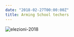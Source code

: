 ```yaml
---
date: "2018-02-27T00:00:00Z"
title: Arming School techers
---
```


![elezioni-2018](/assets/images/2018/arming-school-teachers.jpg)
